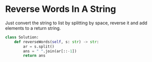 # Reverse Words In A String
Just convert the string to list by splitting by space, reverse it and add elements to a return string.
```python
class Solution:
    def reverseWords(self, s: str) -> str:
        ar = s.split()
        ans = " ".join(ar[::-1])
        return ans
````
